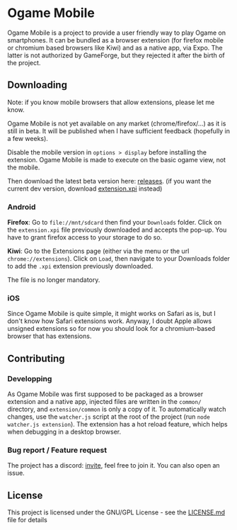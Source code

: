 # Ogame Mobile

Ogame Mobile is a project to provide a user friendly way to play Ogame on smartphones. It can be bundled as a browser extension (for firefox mobile or chromium based browsers like Kiwi) and as a native app, via Expo. The latter is not authorized by GameForge, but they rejected it after the birth of the project.

## Downloading

Note: if you know mobile browsers that allow extensions, please let me know.

Ogame Mobile is not yet available on any market (chrome/firefox/...) as it is still in beta. It will be published when I have sufficient feedback (hopefully in a few weeks).

Disable the mobile version in `options > display` before installing the extension. Ogame Mobile is made to execute on the basic ogame view, not the mobile.

Then download the latest beta version here: [releases](https://github.com/Azkellas/ogame-mobile/releases/latest). (if you want the current dev version, download [extension.xpi](https://github.com/Azkellas/ogame-mobile/raw/master/extension.xpi) instead)

### Android

**Firefox**: Go to `file://mnt/sdcard` then find your `Downloads` folder. Click on the `extension.xpi` file previously downloaded and accepts the pop-up. You have to grant firefox access to your storage to do so.

**Kiwi**: Go to the Extensions page (either via the menu or the url `chrome://extensions`). Click on `Load`, then navigate to your Downloads folder to add the `.xpi` extension previously downloaded.

The file is no longer mandatory.

### iOS

Since Ogame Mobile is quite simple, it might works on Safari as is, but I don't know how Safari extensions work. Anyway, I doubt Apple allows unsigned extensions so for now you should look for a chromium-based browser that has extensions.


## Contributing

### Developping

As Ogame Mobile was first supposed to be packaged as a browser extension and a native app, injected files are written in the `common/` directory, and `extension/common` is only a copy of it. To automatically watch changes, use the `watcher.js` script at the root of the project (run `node watcher.js extension`). The extension has a hot reload feature, which helps when debugging in a desktop browser.

### Bug report / Feature request

The project has a discord: [invite](https://discord.gg/7saJGBA), feel free to join it. You can also open an issue.

## License

This project is licensed under the GNU/GPL License - see the [LICENSE.md](LICENSE.md) file for details
